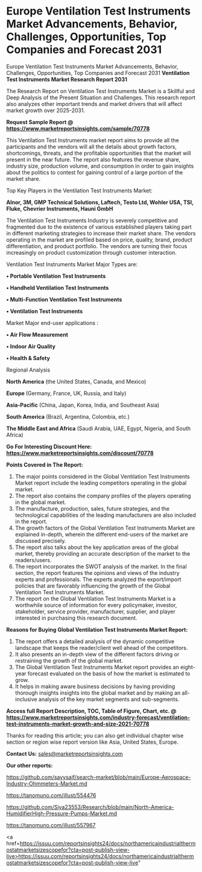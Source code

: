 # Europe Ventilation Test Instruments Market Advancements, Behavior, Challenges, Opportunities, Top Companies and Forecast 2031
 Europe Ventilation Test Instruments Market Advancements, Behavior, Challenges, Opportunities, Top Companies and Forecast 2031
<strong>Ventilation Test Instruments Market Research Report 2031</strong>

The Research Report on Ventilation Test Instruments Market is a Skillful and Deep Analysis of the Present Situation and Challenges. This research report also analyzes other important trends and market drivers that will affect market growth over 2025-2031.

<strong>Request Sample Report @ <a href=https://www.marketreportsinsights.com/sample/70778>https://www.marketreportsinsights.com/sample/70778</a></strong>

This Ventilation Test Instruments market report aims to provide all the participants and the vendors will all the details about growth factors, shortcomings, threats, and the profitable opportunities that the market will present in the near future. The report also features the revenue share, industry size, production volume, and consumption in order to gain insights about the politics to contest for gaining control of a large portion of the market share.

Top Key Players in the Ventilation Test Instruments Market:

<strong>Alnor, 3M, GMP Technical Solutions, Laftech, Testo Ltd, Wohler USA, TSI, Fluke, Chevrier Instruments, Hauni GmbH</strong>

The Ventilation Test Instruments Industry is severely competitive and fragmented due to the existence of various established players taking part in different marketing strategies to increase their market share. The vendors operating in the market are profiled based on price, quality, brand, product differentiation, and product portfolio. The vendors are turning their focus increasingly on product customization through customer interaction.

Ventilation Test Instruments Market Major Types are:

<strong>• Portable Ventilation Test Instruments

• Handheld Ventilation Test Instruments

• Multi-Function Ventilation Test Instruments

• Ventilation Test Instruments</strong>

Market Major end-user applications :

<strong>• Air Flow Measurement

• Indoor Air Quality

• Health & Safety</strong>

Regional Analysis

</u><strong><b>North America</b></strong> (the United States, Canada, and Mexico)

<strong><b>Europe </b></strong>(Germany, France, UK, Russia, and Italy)

<strong><b>Asia-Pacific</b></strong> (China, Japan, Korea, India, and Southeast Asia)

<strong><b>South America</b></strong> (Brazil, Argentina, Colombia, etc.)

<strong><b>The Middle East and Africa</b></strong> (Saudi Arabia, UAE, Egypt, Nigeria, and South Africa)

<strong>Go For Interesting Discount Here: <a href=https://www.marketreportsinsights.com/discount/70778>https://www.marketreportsinsights.com/discount/70778</a></strong>

<strong>Points Covered in The Report:</strong>
<ol>
  <li>The major points considered in the Global Ventilation Test Instruments Market report include the leading competitors operating in the global market.</li>
  <li>The report also contains the company profiles of the players operating in the global market.</li>
  <li>The manufacture, production, sales, future strategies, and the technological capabilities of the leading manufacturers are also included in the report.</li>
  <li>The growth factors of the Global Ventilation Test Instruments Market are explained in-depth, wherein the different end-users of the market are discussed precisely.</li>
  <li>The report also talks about the key application areas of the global market, thereby providing an accurate description of the market to the readers/users.</li>
  <li>The report incorporates the SWOT analysis of the market. In the final section, the report features the opinions and views of the industry experts and professionals. The experts analyzed the export/import policies that are favorably influencing the growth of the Global Ventilation Test Instruments Market.</li>
  <li>The report on the Global Ventilation Test Instruments Market is a worthwhile source of information for every policymaker, investor, stakeholder, service provider, manufacturer, supplier, and player interested in purchasing this research document.</li>
</ol>
<strong>Reasons for Buying Global Ventilation Test Instruments Market Report:</strong>

<ol>
  <li>The report offers a detailed analysis of the dynamic competitive landscape that keeps the reader/client well ahead of the competitors.</li>
  <li>It also presents an in-depth view of the different factors driving or restraining the growth of the global market.</li>
  <li>The Global Ventilation Test Instruments Market report provides an eight-year forecast evaluated on the basis of how the market is estimated to grow.</li>
  <li>It helps in making aware business decisions by having providing thorough insights insights into the global market and by making an all-inclusive analysis of the key market segments and sub-segments.</li>
</ol>
<strong>Access full Report Description, TOC, Table of Figure, Chart, etc. @ <a href=https://www.marketreportsinsights.com/industry-forecast/ventilation-test-instruments-market-growth-and-size-2021-70778>https://www.marketreportsinsights.com/industry-forecast/ventilation-test-instruments-market-growth-and-size-2021-70778</a></strong>


Thanks for reading this article; you can also get individual chapter wise section or region wise report version like Asia, United States, Europe.

<strong>Contact Us:</strong>
sales@marketreportsinsights.com

<strong>Our other reports:</strong>

<a href=https://github.com/sayysaif/search-market/blob/main/Europe-Aerospace-Industry-Ohmmeters-Market.md>https://github.com/sayysaif/search-market/blob/main/Europe-Aerospace-Industry-Ohmmeters-Market.md</a>

<a href=https://tanomuno.com/illust/554476>https://tanomuno.com/illust/554476</a>

<a href=https://github.com/Siya23553/Research/blob/main/North-America-HumidifierHigh-Pressure-Pumps-Market.md>https://github.com/Siya23553/Research/blob/main/North-America-HumidifierHigh-Pressure-Pumps-Market.md</a>

<a href=https://tanomuno.com/illust/557967>https://tanomuno.com/illust/557967</a>

<a href=https://issuu.com/reportsinsights24/docs/northamericaindustrialthermostatmarketsizescopefor?cta=post-publish-view-live>https://issuu.com/reportsinsights24/docs/northamericaindustrialthermostatmarketsizescopefor?cta=post-publish-view-live</a>"
